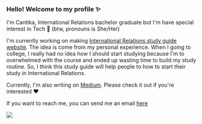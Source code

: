 ### Hello! Welcome to my profile ✨

I'm Cantika, International Relations bachelor graduate but I'm have special interest in Tech 👋 (btw, pronouns is She/Her) 

I'm currently working on making [International Relations study guide website](https://github.com/cantikapf/international-relations-study-guide). The idea is come from my personal experience. When I going to college, I really had no idea how I should start studying because I'm to overwhelmed with the course and ended up wasting time to build my study routine. So, I think this study guide will help people to how to start their study in International Relations.

Currently, I'm also writing on [Medium](https://medium.com/@cantikapf). Please check it out if you're interested ♥️

If you want to reach me, you can send me an email [here](https://cantikaportfolio.site/contact.html) 

![](https://komarev.com/ghpvc/?username=cantikapf&style=flat-square)
<!--
**cantikapf/cantikapf** is a ✨ _special_ ✨ repository because its `README.md` (this file) appears on your GitHub profile.

Here are some ideas to get you started:

- 🔭 I’m currently working on ...
- 🌱 I’m currently learning ...
- 👯 I’m looking to collaborate on ...
- 🤔 I’m looking for help with ...
- 💬 Ask me about ...
- 📫 How to reach me: ...
- 😄 Pronouns: ...
- ⚡ Fun fact: ...
-->
